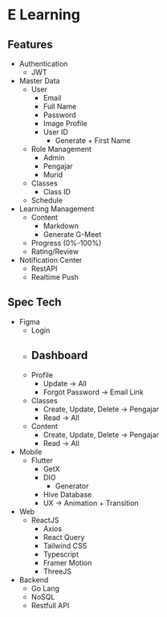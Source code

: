 # E Learning

## Features

- Authentication
    - JWT
- Master Data
    - User
        - Email
        - Full Name
        - Password
        - Image Profile
        - User ID
            - Generate + First Name
    - Role Management
        - Admin
        - Pengajar
        - Murid
    - Classes
        - Class ID
    - Schedule
- Learning Management
    - Content
        - Markdown
        - Generate G-Meet
    - Progress (0%-100%)
    - Rating/Review
- Notification Center
    - RestAPI
    - Realtime Push

## Spec Tech

- Figma
    - Login
    - Dashboard
        - 
    - Profile
        - Update → All
        - Forgot Password → Email Link
    - Classes
        - Create, Update, Delete → Pengajar
        - Read → All
    - Content
        - Create, Update, Delete → Pengajar
        - Read → All
- Mobile
    - Flutter
        - GetX
        - DIO
            - Generator
        - Hive Database
        - UX → Animation + Transition
- Web
    - ReactJS
        - Axios
        - React Query
        - Tailwind CSS
        - Typescript
        - Framer Motion
        - ThreeJS
- Backend
    - Go Lang
    - NoSQL
    - Restfull API
